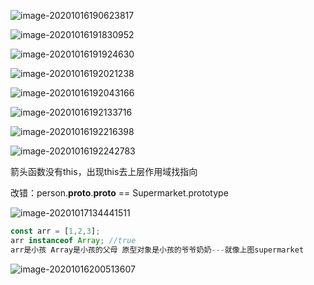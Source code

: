 ![image-20201016190623817](https://tva1.sinaimg.cn/large/007S8ZIlly1gjrdsm3mayj30iu0ccn0i.jpg)

![image-20201016191830952](https://tva1.sinaimg.cn/large/007S8ZIlly1gjre54zl9pj30py05xwgu.jpg)

![image-20201016191924630](https://tva1.sinaimg.cn/large/007S8ZIlly1gjre62axo4j30d2043ta3.jpg)

![image-20201016192021238](https://tva1.sinaimg.cn/large/007S8ZIlly1gjre71sqzrj30d80673zk.jpg)

![image-20201016192043166](https://tva1.sinaimg.cn/large/007S8ZIlly1gjre7fdpa2j30bf06pgmx.jpg)

![image-20201016192133716](https://tva1.sinaimg.cn/large/007S8ZIlly1gjre8apxnlj30ce05pt9m.jpg)

![image-20201016192216398](https://tva1.sinaimg.cn/large/007S8ZIlly1gjre91g0a2j30dn04k0u4.jpg)

![image-20201016192242783](https://tva1.sinaimg.cn/large/007S8ZIlly1gjre9hvxrtj30b7078q47.jpg)



箭头函数没有this，出现this去上层作用域找指向



改错：person.__proto__.__proto__ == Supermarket.prototype

![image-20201017134441511](https://tva1.sinaimg.cn/large/007S8ZIlgy1gjsa4cuwgvj313r0m2gou.jpg)



```js
const arr = [1,2,3];
arr instanceof Array; //true
arr是小孩 Array是小孩的父母 原型对象是小孩的爷爷奶奶---就像上图supermarket
```



![image-20201016200513607](https://tva1.sinaimg.cn/large/007S8ZIlly1gjrfhqc0blj30no03yt9s.jpg)